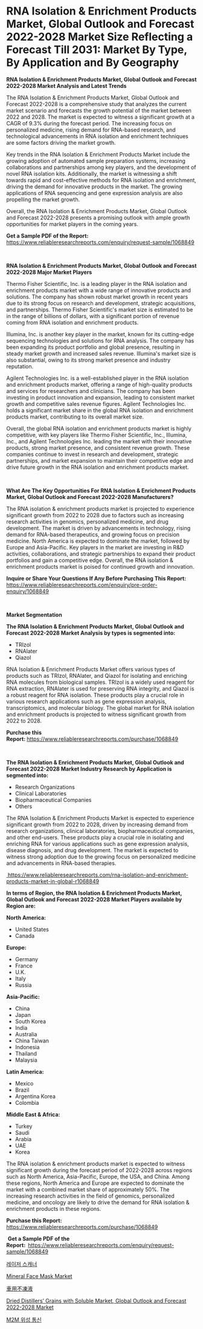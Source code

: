 <p><h1>RNA Isolation & Enrichment Products Market, Global Outlook and Forecast 2022-2028 Market Size Reflecting a Forecast Till 2031: Market By Type, By Application and By Geography</h1></p><p><strong>RNA Isolation & Enrichment Products Market, Global Outlook and Forecast 2022-2028 Market Analysis and Latest Trends</strong></p>
<p><p>The RNA Isolation & Enrichment Products Market, Global Outlook and Forecast 2022-2028 is a comprehensive study that analyzes the current market scenario and forecasts the growth potential of the market between 2022 and 2028. The market is expected to witness a significant growth at a CAGR of 9.3% during the forecast period. The increasing focus on personalized medicine, rising demand for RNA-based research, and technological advancements in RNA isolation and enrichment techniques are some factors driving the market growth.</p><p>Key trends in the RNA Isolation & Enrichment Products Market include the growing adoption of automated sample preparation systems, increasing collaborations and partnerships among key players, and the development of novel RNA isolation kits. Additionally, the market is witnessing a shift towards rapid and cost-effective methods for RNA isolation and enrichment, driving the demand for innovative products in the market. The growing applications of RNA sequencing and gene expression analysis are also propelling the market growth.</p><p>Overall, the RNA Isolation & Enrichment Products Market, Global Outlook and Forecast 2022-2028 presents a promising outlook with ample growth opportunities for market players in the coming years.</p></p>
<p><strong>Get a Sample PDF of the Report:&nbsp;</strong> <a href="https://www.reliableresearchreports.com/enquiry/request-sample/1068849">https://www.reliableresearchreports.com/enquiry/request-sample/1068849</a></p>
<p>&nbsp;</p>
<p><strong>RNA Isolation & Enrichment Products Market, Global Outlook and Forecast 2022-2028 Major Market Players</strong></p>
<p><p>Thermo Fisher Scientific, Inc. is a leading player in the RNA isolation and enrichment products market with a wide range of innovative products and solutions. The company has shown robust market growth in recent years due to its strong focus on research and development, strategic acquisitions, and partnerships. Thermo Fisher Scientific's market size is estimated to be in the range of billions of dollars, with a significant portion of revenue coming from RNA isolation and enrichment products.</p><p>Illumina, Inc. is another key player in the market, known for its cutting-edge sequencing technologies and solutions for RNA analysis. The company has been expanding its product portfolio and global presence, resulting in steady market growth and increased sales revenue. Illumina's market size is also substantial, owing to its strong market presence and industry reputation.</p><p>Agilent Technologies Inc. is a well-established player in the RNA isolation and enrichment products market, offering a range of high-quality products and services for researchers and clinicians. The company has been investing in product innovation and expansion, leading to consistent market growth and competitive sales revenue figures. Agilent Technologies Inc. holds a significant market share in the global RNA isolation and enrichment products market, contributing to its overall market size.</p><p>Overall, the global RNA isolation and enrichment products market is highly competitive, with key players like Thermo Fisher Scientific, Inc., Illumina, Inc., and Agilent Technologies Inc. leading the market with their innovative products, strong market presence, and consistent revenue growth. These companies continue to invest in research and development, strategic partnerships, and market expansion to maintain their competitive edge and drive future growth in the RNA isolation and enrichment products market.</p></p>
<p>&nbsp;</p>
<p><strong>What Are The Key Opportunities For RNA Isolation & Enrichment Products Market, Global Outlook and Forecast 2022-2028 Manufacturers?</strong></p>
<p><p>The RNA isolation & enrichment products market is projected to experience significant growth from 2022 to 2028 due to factors such as increasing research activities in genomics, personalized medicine, and drug development. The market is driven by advancements in technology, rising demand for RNA-based therapeutics, and growing focus on precision medicine. North America is expected to dominate the market, followed by Europe and Asia-Pacific. Key players in the market are investing in R&D activities, collaborations, and strategic partnerships to expand their product portfolios and gain a competitive edge. Overall, the RNA isolation & enrichment products market is poised for continued growth and innovation.</p></p>
<p><strong>Inquire or Share Your Questions If Any Before Purchasing This Report:</strong> <a href="https://www.reliableresearchreports.com/enquiry/pre-order-enquiry/1068849">https://www.reliableresearchreports.com/enquiry/pre-order-enquiry/1068849</a></p>
<p>&nbsp;</p>
<p><strong>Market Segmentation</strong></p>
<p><strong>The RNA Isolation & Enrichment Products Market, Global Outlook and Forecast 2022-2028 Market Analysis by types is segmented into:</strong></p>
<p><ul><li>TRIzol</li><li>RNAlater</li><li>Qiazol</li></ul></p>
<p><p>RNA Isolation & Enrichment Products Market offers various types of products such as TRIzol, RNAlater, and Qiazol for isolating and enriching RNA molecules from biological samples. TRIzol is a widely used reagent for RNA extraction, RNAlater is used for preserving RNA integrity, and Qiazol is a robust reagent for RNA isolation. These products play a crucial role in various research applications such as gene expression analysis, transcriptomics, and molecular biology. The global market for RNA isolation and enrichment products is projected to witness significant growth from 2022 to 2028.</p></p>
<p><strong>Purchase this Report:&nbsp;</strong><a href="https://www.reliableresearchreports.com/purchase/1068849">https://www.reliableresearchreports.com/purchase/1068849</a></p>
<p>&nbsp;</p>
<p><strong>The RNA Isolation & Enrichment Products Market, Global Outlook and Forecast 2022-2028 Market Industry Research by Application is segmented into:</strong></p>
<p><ul><li>Research Organizations</li><li>Clinical Laboratories</li><li>Biopharmaceutical Companies</li><li>Others</li></ul></p>
<p><p>The RNA Isolation & Enrichment Products Market is expected to experience significant growth from 2022 to 2028, driven by increasing demand from research organizations, clinical laboratories, biopharmaceutical companies, and other end-users. These products play a crucial role in isolating and enriching RNA for various applications such as gene expression analysis, disease diagnosis, and drug development. The market is expected to witness strong adoption due to the growing focus on personalized medicine and advancements in RNA-based therapies.</p></p>
<p><a href="https://www.reliableresearchreports.com/rna-isolation-and-enrichment-products-market-in-global-r1068849">&nbsp;https://www.reliableresearchreports.com/rna-isolation-and-enrichment-products-market-in-global-r1068849</a></p>
<p><strong>In terms of Region, the RNA Isolation & Enrichment Products Market, Global Outlook and Forecast 2022-2028 Market Players available by Region are:</strong></p>
<p>
    <p> <strong> North America: </strong>
        <ul>
            <li>United States</li>
            <li>Canada</li>
        </ul>
        </p> 
    <p> <strong> Europe: </strong>
        <ul>
            <li>Germany</li>
            <li>France</li>
            <li>U.K.</li>
            <li>Italy</li>
            <li>Russia</li>
        </ul>
        </p> 
    <p> <strong> Asia-Pacific: </strong>
        <ul>
            <li>China</li>
            <li>Japan</li>
            <li>South Korea</li>
            <li>India</li>
            <li>Australia</li>
            <li>China Taiwan</li>
            <li>Indonesia</li>
            <li>Thailand</li>
            <li>Malaysia</li>
        </ul>
        </p> 
    <p> <strong> Latin America: </strong>
        <ul>
            <li>Mexico</li>
            <li>Brazil</li>
            <li>Argentina Korea</li>
            <li>Colombia</li>
        </ul>
        </p> 
    <p> <strong> Middle East & Africa: </strong>
        <ul>
            <li>Turkey</li>
            <li>Saudi</li>
            <li>Arabia</li>
            <li>UAE</li>
            <li>Korea</li>
        </ul>
    </p>
    </p>
<p><p>The RNA isolation & enrichment products market is expected to witness significant growth during the forecast period of 2022-2028 across regions such as North America, Asia-Pacific, Europe, the USA, and China. Among these regions, North America and Europe are expected to dominate the market with a combined market share of approximately 50%. The increasing research activities in the field of genomics, personalized medicine, and oncology are likely to drive the demand for RNA isolation & enrichment products in these regions.</p></p>
<p><strong>Purchase this Report: </strong><a href="https://www.reliableresearchreports.com/purchase/1068849">https://www.reliableresearchreports.com/purchase/1068849</a></p>
<p>&nbsp;<strong>Get a Sample PDF of the Report:&nbsp;&nbsp;</strong><a href="https://www.reliableresearchreports.com/enquiry/request-sample/1068849">https://www.reliableresearchreports.com/enquiry/request-sample/1068849</a></p>
<p><strong></strong></p>
<p><p><a href="https://github.com/vseigx30c9a1j/Market-Research-Report-List-2/blob/main/477576679220.md">레이저 스캐너</a></p><p><a href="https://issuu.com/reportprime-2/docs/mineral-face-mask-market-size-2030.pptx">Mineral Face Mask Market</a></p><p><a href="https://github.com/kegley4963/Market-Research-Report-List-1/blob/main/944496285573.md">車用不凍液</a></p><p><a href="https://github.com/AndreanneHane2023/Market-Research-Report-List-1/blob/main/dried-distillers-grains-with-soluble-market-global-outlook-and-forecast-2022-2028-market.md">Dried Distillers’ Grains with Soluble Market, Global Outlook and Forecast 2022-2028 Market</a></p><p><a href="https://github.com/WilburKihn5676/Market-Research-Report-List-1/blob/main/258245079221.md">M2M 위성 통신</a></p></p>